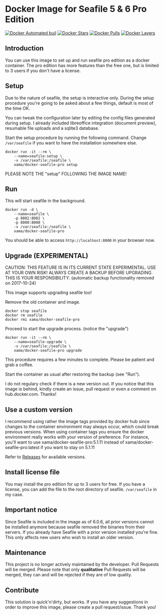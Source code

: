 # Docker Image for Seafile 5 & 6 Pro Edition

[![Docker Automated buil](https://img.shields.io/docker/automated/xama/docker-seafile-pro.svg)]()
[![Docker Stars](https://img.shields.io/docker/stars/xama/docker-seafile-pro.svg)]()
[![Docker Pulls](https://img.shields.io/docker/pulls/xama/docker-seafile-pro.svg)]()
[![Docker Layers](https://images.microbadger.com/badges/image/xama/docker-seafile-pro.svg)]()

## Introduction

You can use this image to set up and run seafile pro edition as a docker container. The pro edition has more features than the free one, but is limited to 3 users if you don't have a license.

## Setup

Due to the nature of seafile, the setup is interactive only. During the setup procedure you're going to be asked about a few things, default is most of the time OK. 

You can tweak the configuration later by editing the config files generated during setup. I already included libreoffice integration (document preview), resumable file uploads and a sqlite3 database.

Start the setup procedure by running the following command.
Change `/var/seafile` if you want to have the installation somewhere else.

```
docker run -it --rm \
	--name=seafile-setup \
	-v /var/seafile:/seafile \
	xama/docker-seafile-pro setup
```

PLEASE NOTE THE "setup" FOLLOWING THE IMAGE NAME!

## Run

This will start seafile in the background.

```
docker run -d \
	--name=seafile \
	-p 8082:8082 \
	-p 8000:8000 \
	-v /var/seafile:/seafile \
	xama/docker-seafile-pro
```

You should be able to access `http://localhost:8000` in your browser now.

## Upgrade (EXPERIMENTAL)

CAUTION: THIS FEATURE IS IN ITS CURRENT STATE EXPERIMENTAL. USE AT YOUR OWN RISK!
ALWAYS CREATE A BACKUP BEFORE UPGRADING. THIS IS YOUR RESPONSIBILITY. (automatic backup functionality removed on 2017-10-24)

This image supports upgrading seafile too!

Remove the old container and image.

```
docker stop seafile
docker rm seafile
docker rmi xama/docker-seafile-pro
```

Proceed to start the upgrade process. (notice the "upgrade")

```
docker run -it --rm \
	--name=seafile-upgrade \
	-v /var/seafile:/seafile \
	xama/docker-seafile-pro upgrade
```

This procedure requires a few minutes to complete. Please be patient and grab a coffee.

Start the container as usual after restoring the backup (see "Run").

I do not regulary check if there is a new version out. If you notice that this image is behind, kindly create an issue, pull request or even a comment on hub.docker.com. Thanks!

## Use a custom version

I recommend using rather the image tags provided by docker hub since changes to the container environment may always occur, which could break previous versions. 
When using container tags you ensure the docker environment really works with your version of preference.
For instance, you'll want to use xama/docker-seafile-pro:5.1.11 instead of xama/docker-seafile-pro:latest if you want to stay on 5.1.11

Refer to [Releases](https://github.com/xama5/docker-seafile-pro/releases) for available versions.

## Install license file

You may install the pro edition for up to 3 users for free.
If you have a license, you can add the file to the root directory of seafile.
`/var/seafile` in my case.

## Important notice

Since Seafile is included in the image as of 6.0.6, all prior versions cannot be installed anymore because seafile removed the binaries from their servers.
If you already have Seafile with a prior version installed you're fine. This only affects new users who wish to install an older version.

## Maintenance

This project is no longer actively maintained by the developer. Pull Requests will be merged. Please note that only **qualitative** Pull Requests will be merged, they can and will be rejected if they are of low quality.

## Contribute

This solution is quick'n'dirty, but works.
If you have any suggestions in order to improve this image, please create a pull request/issue. Thank you!
